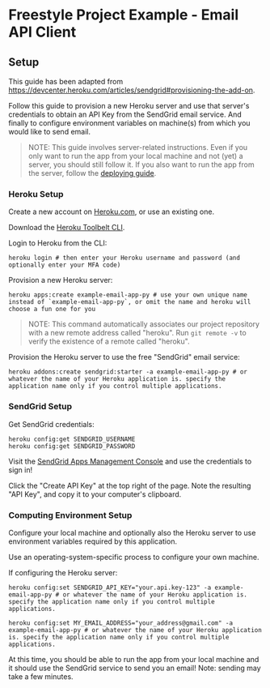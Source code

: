 # Freestyle Project Example - Email API Client

## Setup

This guide has been adapted from https://devcenter.heroku.com/articles/sendgrid#provisioning-the-add-on.

Follow this guide to provision a new Heroku server and use that server's credentials to obtain an API Key from the SendGrid email service. And finally to configure environment variables on machine(s) from which you would like to send email.

> NOTE: This guide involves server-related instructions. Even if you only want to run the app from your local machine and not (yet) a server, you should still follow it. If you also want to run the app from the server, follow the [deploying guide](deploying.md).

### Heroku Setup

Create a new account on [Heroku.com](https://heroku.com), or use an existing one.

Download the [Heroku Toolbelt CLI](https://devcenter.heroku.com/articles/heroku-cli).

Login to Heroku from the CLI:

```shell
heroku login # then enter your Heroku username and password (and optionally enter your MFA code)
```

Provision a new Heroku server:

```shell
heroku apps:create example-email-app-py # use your own unique name instead of `example-email-app-py`, or omit the name and heroku will choose a fun one for you
```

> NOTE: This command automatically associates our project repository with a new remote address called "heroku". Run `git remote -v` to verify the existence of a remote called "heroku".

Provision the Heroku server to use the free "SendGrid" email service:

```shell
heroku addons:create sendgrid:starter -a example-email-app-py # or whatever the name of your Heroku application is. specify the application name only if you control multiple applications.
```

### SendGrid Setup

Get SendGrid credentials:

```shell
heroku config:get SENDGRID_USERNAME
heroku config:get SENDGRID_PASSWORD
```

Visit the [SendGrid Apps Management Console](https://app.sendgrid.com/settings/api_keys) and use the credentials to sign in!

Click the "Create API Key" at the top right of the page. Note the resulting "API Key", and copy it to your computer's clipboard.

### Computing Environment Setup

Configure your local machine and optionally also the Heroku server to use environment variables required by this application.

Use an operating-system-specific process to configure your own machine.

If configuring the Heroku server:

```shell
heroku config:set SENDGRID_API_KEY="your.api.key-123" -a example-email-app-py # or whatever the name of your Heroku application is. specify the application name only if you control multiple applications.

heroku config:set MY_EMAIL_ADDRESS="your_address@gmail.com" -a example-email-app-py # or whatever the name of your Heroku application is. specify the application name only if you control multiple applications.
```

At this time, you should be able to run the app from your local machine and it should use the SendGrid service to send you an email! Note: sending may take a few minutes.
